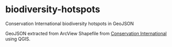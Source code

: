 biodiversity-hotspots
=====================

Conservation International biodiversity hotspots in GeoJSON

GeoJSON extracted from ArcView Shapefile from [Conservation International](http://www.conservation.org/where/priority_areas/hotspots/Pages/hotspots_main.aspx) using QGIS.
